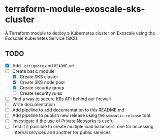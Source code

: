 # terraform-module-exoscale-sks-cluster

A Terraform module to deploy a Kubernetes cluster on Exoscale using the Exoscale Kubernetes Service (SKS).

## TODO

- [x] Add `.gitignore` and `README.md`
- [ ] Create basic module
  - [x] Create SKS cluster
  - [x] Create SKS node pool
  - [x] Create security group
  - [ ] Create security rules
- [ ] Find a way to secure K8s API behind our firewall
- [ ] Write documentation
- [ ] Add pipeline to add documentation to this README.md
- [ ] Add pipeline to publish new release using the `semantic-release` tool
- [ ] Investigate if the use of Private Networks is useful
- [ ] Test if it possible to create multiple load balancers, one for accessing internal services and another for public services
